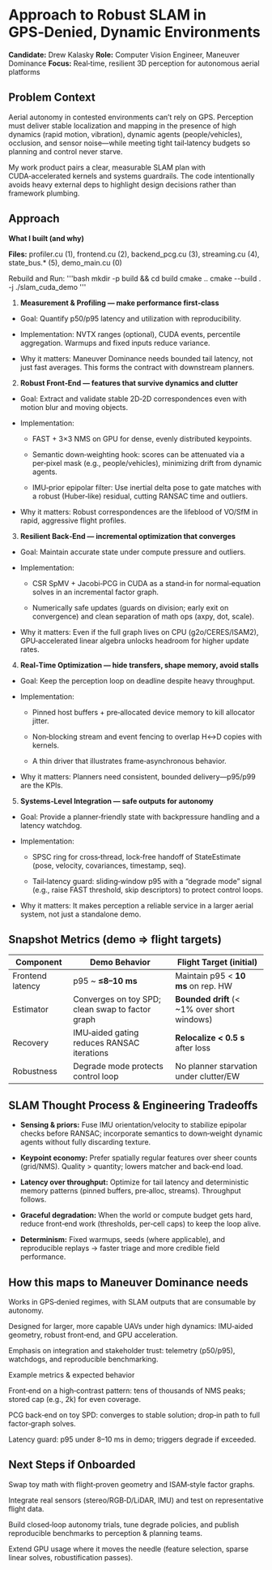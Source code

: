 # Approach to Robust SLAM in GPS‑Denied, Dynamic Environments

**Candidate:** Drew Kalasky
**Role:** Computer Vision Engineer, Maneuver Dominance
**Focus:** Real‑time, resilient 3D perception for autonomous aerial platforms

## Problem Context

Aerial autonomy in contested environments can’t rely on GPS. Perception must deliver stable localization and mapping in the presence of high dynamics (rapid motion, vibration), dynamic agents (people/vehicles), occlusion, and sensor noise—while meeting tight tail‑latency budgets so planning and control never starve.

My work product pairs a clear, measurable SLAM plan with CUDA‑accelerated kernels and systems guardrails. The code intentionally avoids heavy external deps to highlight design decisions rather than framework plumbing.


## Approach

**What I built (and why)**

**Files:**  profiler.cu (1), frontend.cu (2), backend_pcg.cu (3), streaming.cu (4), state_bus.* (5), demo_main.cu (0)

Rebuild and Run: 
'''bash
mkdir -p build && cd build
cmake ..
cmake --build . -j
./slam_cuda_demo
'''

1) **Measurement & Profiling — make performance first‑class**

- Goal: Quantify p50/p95 latency and utilization with reproducibility.

- Implementation: NVTX ranges (optional), CUDA events, percentile aggregation. Warmups and fixed inputs reduce variance.

- Why it matters: Maneuver Dominance needs bounded tail latency, not just fast averages. This forms the contract with downstream planners.

2) **Robust Front‑End — features that survive dynamics and clutter**

- Goal: Extract and validate stable 2D‑2D correspondences even with motion blur and moving objects.

- Implementation:

  - FAST + 3×3 NMS on GPU for dense, evenly distributed keypoints.

  - Semantic down‑weighting hook: scores can be attenuated via a per‑pixel mask (e.g., people/vehicles), minimizing drift from dynamic agents.

  - IMU‑prior epipolar filter: Use inertial delta pose to gate matches with a robust (Huber‑like) residual, cutting RANSAC time and outliers.

- Why it matters: Robust correspondences are the lifeblood of VO/SfM in rapid, aggressive flight profiles.

3) **Resilient Back‑End — incremental optimization that converges**

- Goal: Maintain accurate state under compute pressure and outliers.

- Implementation:

  - CSR SpMV + Jacobi‑PCG in CUDA as a stand‑in for normal‑equation solves in an incremental factor graph.

  - Numerically safe updates (guards on division; early exit on convergence) and clean separation of math ops (axpy, dot, scale).

- Why it matters: Even if the full graph lives on CPU (g2o/CERES/ISAM2), GPU‑accelerated linear algebra unlocks headroom for higher update rates.

4) **Real‑Time Optimization — hide transfers, shape memory, avoid stalls**

- Goal: Keep the perception loop on deadline despite heavy throughput.

- Implementation:

  - Pinned host buffers + pre‑allocated device memory to kill allocator jitter.

  - Non‑blocking stream and event fencing to overlap H↔D copies with kernels.

  - A thin driver that illustrates frame‑asynchronous behavior.

- Why it matters: Planners need consistent, bounded delivery—p95/p99 are the KPIs.

5) **Systems‑Level Integration — safe outputs for autonomy**

- Goal: Provide a planner‑friendly state with backpressure handling and a latency watchdog.

- Implementation:

  - SPSC ring for cross‑thread, lock‑free handoff of StateEstimate (pose, velocity, covariances, timestamp, seq).

  - Tail‑latency guard: sliding‑window p95 with a “degrade mode” signal (e.g., raise FAST threshold, skip descriptors) to protect control loops.

- Why it matters: It makes perception a reliable service in a larger aerial system, not just a standalone demo.

## Snapshot Metrics (demo ⇒ flight targets)
| Component | Demo Behavior | Flight Target (initial) |
|---|---|---|
| Frontend latency | p95 ~ **≤8–10 ms** | Maintain p95 < **10 ms** on rep. HW |
| Estimator | Converges on toy SPD; clean swap to factor graph | **Bounded drift** (< ~1% over short windows) |
| Recovery | IMU‑aided gating reduces RANSAC iterations | **Relocalize < 0.5 s** after loss |
| Robustness | Degrade mode protects control loop | No planner starvation under clutter/EW |


## SLAM Thought Process & Engineering Tradeoffs

- **Sensing & priors:** Fuse IMU orientation/velocity to stabilize epipolar checks before RANSAC; incorporate semantics to down‑weight dynamic agents without fully discarding texture.

- **Keypoint economy:** Prefer spatially regular features over sheer counts (grid/NMS). Quality > quantity; lowers matcher and back‑end load.

- **Latency over throughput:** Optimize for tail latency and deterministic memory patterns (pinned buffers, pre‑alloc, streams). Throughput follows.

- **Graceful degradation:** When the world or compute budget gets hard, reduce front‑end work (thresholds, per‑cell caps) to keep the loop alive.

- **Determinism:** Fixed warmups, seeds (where applicable), and reproducible replays → faster triage and more credible field performance.


## How this maps to Maneuver Dominance needs

Works in GPS‑denied regimes, with SLAM outputs that are consumable by autonomy.

Designed for larger, more capable UAVs under high dynamics: IMU‑aided geometry, robust front‑end, and GPU acceleration.

Emphasis on integration and stakeholder trust: telemetry (p50/p95), watchdogs, and reproducible benchmarking.

Example metrics & expected behavior

Front‑end on a high‑contrast pattern: tens of thousands of NMS peaks; stored cap (e.g., 2k) for even coverage.

PCG back‑end on toy SPD: converges to stable solution; drop‑in path to full factor‑graph solves.

Latency guard: p95 under 8–10 ms in demo; triggers degrade if exceeded.



## Next Steps if Onboarded

Swap toy math with flight‑proven geometry and ISAM‑style factor graphs.

Integrate real sensors (stereo/RGB‑D/LiDAR, IMU) and test on representative flight data.

Build closed‑loop autonomy trials, tune degrade policies, and publish reproducible benchmarks to perception & planning teams.

Extend GPU usage where it moves the needle (feature selection, sparse linear solves, robustification passes).



